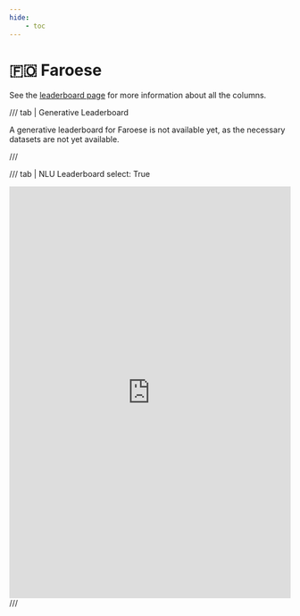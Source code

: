 ```yaml
---
hide:
    - toc
---
```

# 🇫🇴 Faroese

See the [leaderboard page](/leaderboards) for more information about all the columns.

/// tab | Generative Leaderboard
<p>
  A generative leaderboard for Faroese is not available yet, as the necessary datasets
  are not yet available.
</p>
///

/// tab | NLU Leaderboard
    select: True
<iframe title="" aria-label="Table" id="datawrapper-chart-Z51mu" src="https://datawrapper.dwcdn.net/FuCo1" scrolling="no" frameborder="0" style="width: 0; min-width: 100% !important; border: none;" height="737" data-external="1"></iframe><script type="text/javascript">!function(){"use strict";window.addEventListener("message",(function(a){if(void 0!==a.data["datawrapper-height"]){var e=document.querySelectorAll("iframe");for(var t in a.data["datawrapper-height"])for(var r=0;r<e.length;r++)if(e[r].contentWindow===a.source){var i=a.data["datawrapper-height"][t]+"px";e[r].style.height=i}}}))}();
</script>
///
